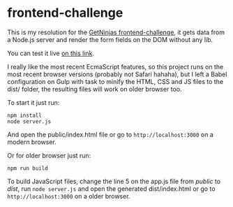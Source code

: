 # frontend-challenge

This is my resolution for the [GetNinjas frontend-challenge](https://github.com/getninjas/frontend-challenge), it gets data from a Node.js server and render the form fields on the DOM without any lib.

You can test it live [on this link](https://getninjas-frontend-challenge.herokuapp.com).

I really like the most recent EcmaScript features, so this project runs on the most recent browser versions (probably not Safari hahaha), but I left a Babel configuration on Gulp with task to minify the HTML, CSS and JS files to the dist/ folder, the resulting files will work on older browser too.

To start it just run:

```
npm install
node server.js
```

And open the public/index.html file or go to `http://localhost:3000` on a modern browser.

Or for older browser just run:

```
npm run build
```

To build JavaScript files, change the line 5 on the app.js file from _public_ to _dist_, run `node server.js` and open the generated dist/index.html or go to `http://localhost:3000` on a older browser.
